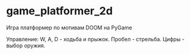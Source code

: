 # game_platformer_2d
 Игра платформер по мотивам DOOM на PyGame

Управление:
W, A, D - ходьба и прыжок.
Пробел - стрельба.
Цифры - выбор оружия.